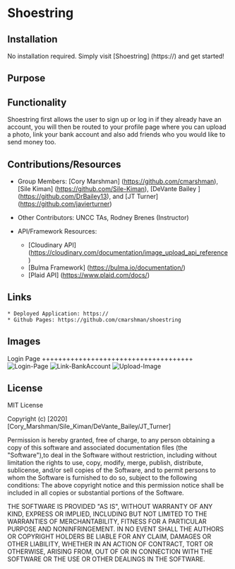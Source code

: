 # Shoestring


## Installation
No installation required. Simply visit [Shoestring] (https://) and get started!


## Purpose



## Functionality
Shoestring first allows the user to sign up or log in if they already have an account, you will then be routed to your profile page where you can upload a photo, link your bank account and also add friends who you would like to send money too.


## Contributions/Resources
* Group Members: [Cory Marshman] (https://github.com/cmarshman), [Sile Kiman] (https://github.com/Sile-Kiman), [DeVante Bailey ] (https://github.com/DrBailey13), and [JT Turner] (https://github.com/javierturner)

* Other Contributors: UNCC TAs, Rodney Brenes (Instructor)

* API/Framework Resources: 
  - [Cloudinary API] (https://cloudinary.com/documentation/image_upload_api_reference)
  - [Bulma Framework] (https://bulma.io/documentation/)
  - [Plaid API] (https://www.plaid.com/docs/)


## Links
    * Deployed Application: https://
    * Github Pages: https://github.com/cmarshman/shoestring


## Images
Login Page +++++++++++++++++++++++++++++++++++++
![Login-Page](public/images/)
![Link-BankAccount](public/images/)
![Upload-Image](public/images/)



## License
MIT License

Copyright (c) [2020] [Cory_Marshman/Sile_Kiman/DeVante_Bailey/JT_Turner]

Permission is hereby granted, free of charge, to any person obtaining a copy of this software and associated documentation files (the "Software"),to deal in the Software without restriction, including without limitation the rights to use, copy, modify, merge, publish, distribute, sublicense, and/or sell copies of the Software, and to permit persons to whom the Software is furnished to do so, subject to the following conditions: The above copyright notice and this permission notice shall be included in all copies or substantial portions of the Software.

THE SOFTWARE IS PROVIDED "AS IS", WITHOUT WARRANTY OF ANY KIND, EXPRESS OR IMPLIED, INCLUDING BUT NOT LIMITED TO THE WARRANTIES OF MERCHANTABILITY, FITNESS FOR A PARTICULAR PURPOSE AND NONINFRINGEMENT. IN NO EVENT SHALL THE AUTHORS OR COPYRIGHT HOLDERS BE LIABLE FOR ANY CLAIM, DAMAGES OR OTHER LIABILITY, WHETHER IN AN ACTION OF CONTRACT, TORT OR OTHERWISE, ARISING FROM, OUT OF OR IN CONNECTION WITH THE SOFTWARE OR THE USE OR OTHER DEALINGS IN THE SOFTWARE.